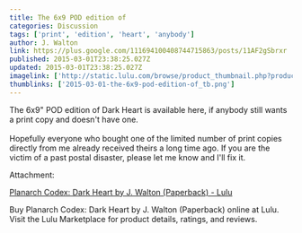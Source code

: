 ```yaml
---
title: The 6x9 POD edition of
categories: Discussion
tags: ['print', 'edition', 'heart', 'anybody']
author: J. Walton
link: https://plus.google.com/111694100408744715863/posts/11AF2gSbrxr
published: 2015-03-01T23:38:25.027Z
updated: 2015-03-01T23:38:25.027Z
imagelink: ['http://static.lulu.com/browse/product_thumbnail.php?productId=22024178&resolution=320']
thumblinks: ['2015-03-01-the-6x9-pod-edition-of_tb.png']
---
```


The 6x9&quot; POD edition of Dark Heart is available here, if anybody still wants a print copy and doesn&#39;t have one.<br /><br />Hopefully everyone who bought one of the limited number of print copies directly from me already received theirs a long time ago. If you are the victim of a past postal disaster, please let me know and I&#39;ll fix it.


Attachment:

<a href='http://www.lulu.com/shop/j-walton/planarch-codex-dark-heart/paperback/product-22024178.html'>Planarch Codex: Dark Heart by J. Walton (Paperback) - Lulu</a>


Buy Planarch Codex: Dark Heart by J. Walton (Paperback) online at Lulu. Visit the Lulu Marketplace for product details, ratings, and reviews.